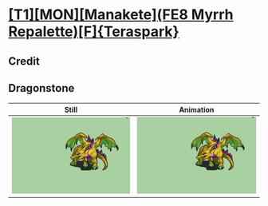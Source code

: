 # [\[T1\]\[MON\]\[Manakete\]\(FE8 Myrrh Repalette\)\[F\]{Teraspark}](../)

## Credit


	
## Dragonstone

| Still | Animation |
| :---: | :-------: |
| ![Dragonstone still](./Dragonstone_000.png) | ![Dragonstone animation](./Dragonstone.gif) |
